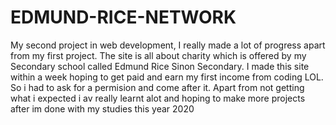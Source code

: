 # EDMUND-RICE-NETWORK
My second project in web development, I really made a lot of progress apart from my first project.
The site is all about charity which is offered by my Secondary school called Edmund Rice Sinon Secondary.
I made this site within a week hoping to get paid and earn my first income from coding LOL. So i had to ask for a permision and come after it.
Apart from not getting what i expected i av really learnt alot and hoping to make more projects after im done with my studies this year 2020

